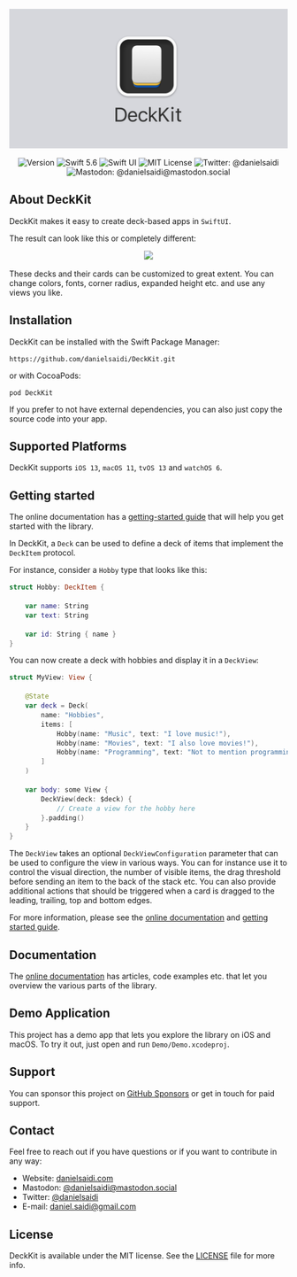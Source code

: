 <p align="center">
    <img src ="Resources/Logo.png" alt="DeckKit Logo" title="DeckKit" width=600 />
</p>

<p align="center">
    <img src="https://img.shields.io/github/v/release/danielsaidi/DeckKit?color=%2300550&sort=semver" alt="Version" />
    <img src="https://img.shields.io/badge/Swift-5.6-orange.svg" alt="Swift 5.6" />
    <img src="https://img.shields.io/badge/platform-SwiftUI-blue.svg" alt="Swift UI" title="Swift UI" />
    <img src="https://img.shields.io/github/license/danielsaidi/DeckKit" alt="MIT License" />
    <img src="https://img.shields.io/twitter/url?label=Twitter&style=social&url=https%3A%2F%2Ftwitter.com%2Fdanielsaidi" alt="Twitter: @danielsaidi" title="Twitter: @danielsaidi" />
    <img src="https://img.shields.io/mastodon/follow/000253346?label=mastodon&style=social" alt="Mastodon: @danielsaidi@mastodon.social" title="Mastodon: @danielsaidi@mastodon.social" />
</p>



## About DeckKit

DeckKit makes it easy to create deck-based apps in `SwiftUI`. 

The result can look like this or completely different:

<p align="center" style="border-radius: 10px">
    <img src="Resources/Demo.gif" width=300 />
</p>

These decks and their cards can be customized to great extent. You can change colors, fonts, corner radius, expanded height etc. and use any views you like.



## Installation

DeckKit can be installed with the Swift Package Manager:

```
https://github.com/danielsaidi/DeckKit.git
```

or with CocoaPods:

```
pod DeckKit
```

If you prefer to not have external dependencies, you can also just copy the source code into your app.



## Supported Platforms

DeckKit supports `iOS 13`, `macOS 11`, `tvOS 13` and `watchOS 6`.



## Getting started

The online documentation has a [getting-started guide][Getting-Started] that will help you get started with the library.

In DeckKit, a `Deck` can be used to define a deck of items that implement the `DeckItem` protocol.

For instance, consider a `Hobby` type that looks like this:

```swift
struct Hobby: DeckItem {
    
    var name: String
    var text: String

    var id: String { name }
}
```

You can now create a deck with hobbies and display it in a `DeckView`:

```swift
struct MyView: View {

    @State
    var deck = Deck(
        name: "Hobbies",
        items: [
            Hobby(name: "Music", text: "I love music!"), 
            Hobby(name: "Movies", text: "I also love movies!"), 
            Hobby(name: "Programming", text: "Not to mention programming!")
        ]
    )

    var body: some View {
        DeckView(deck: $deck) {
            // Create a view for the hobby here
        }.padding()
    }
}
```

The `DeckView` takes an optional `DeckViewConfiguration` parameter that can be used to configure the view in various ways. You can for instance use it to control the visual direction, the number of visible items, the drag threshold before sending an item to the back of the stack etc. You can also provide additional actions that should be triggered when a card is dragged to the leading, trailing, top and bottom edges.

For more information, please see the [online documentation][Documentation] and [getting started guide][Getting-Started].



## Documentation

The [online documentation][Documentation] has articles, code examples etc. that let you overview the various parts of the library. 



## Demo Application

This project has a demo app that lets you explore the library on iOS and macOS. To try it out, just open and run `Demo/Demo.xcodeproj`.



## Support

You can sponsor this project on [GitHub Sponsors][Sponsors] or get in touch for paid support. 



## Contact

Feel free to reach out if you have questions or if you want to contribute in any way:

* Website: [danielsaidi.com][Website]
* Mastodon: [@danielsaidi@mastodon.social][Mastodon]
* Twitter: [@danielsaidi][Twitter]
* E-mail: [daniel.saidi@gmail.com][Email]



## License

DeckKit is available under the MIT license. See the [LICENSE][License] file for more info.



[Email]: mailto:daniel.saidi@gmail.com
[Website]: https://www.danielsaidi.com
[Twitter]: https://www.twitter.com/danielsaidi
[Mastodon]: https://mastodon.social/@danielsaidi
[Sponsors]: https://github.com/sponsors/danielsaidi

[Documentation]: https://danielsaidi.github.io/DeckKit/documentation/deckkit/
[Getting-Started]: https://danielsaidi.github.io/DeckKit/documentation/deckkit/getting-started
[License]: https://github.com/danielsaidi/DeckKit/blob/master/LICENSE
